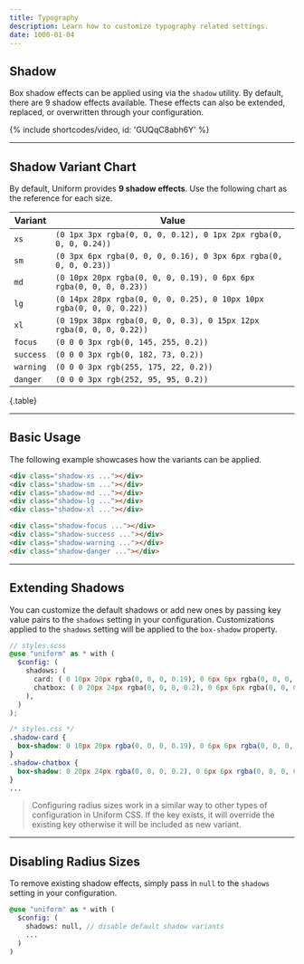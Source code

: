 ```yaml
---
title: Typography
description: Learn how to customize typography related settings.
date: 1000-01-04
---
```


## Shadow

Box shadow effects can be applied using via the `shadow` utility. By default, there are 9 shadow effects available. These effects can also be extended, replaced, or overwritten through your configuration.

{% include shortcodes/video, id: 'GUQqC8abh6Y' %}

---

## Shadow Variant Chart

By default, Uniform provides **9 shadow effects**. Use the following chart as the reference for each size.

| Variant | Value |
| - | - |
| `xs` | `(0 1px 3px rgba(0, 0, 0, 0.12), 0 1px 2px rgba(0, 0, 0, 0.24))` |
| `sm` | `(0 3px 6px rgba(0, 0, 0, 0.16), 0 3px 6px rgba(0, 0, 0, 0.23))` |
| `md` | `(0 10px 20px rgba(0, 0, 0, 0.19), 0 6px 6px rgba(0, 0, 0, 0.23))` |
| `lg` | `(0 14px 28px rgba(0, 0, 0, 0.25), 0 10px 10px rgba(0, 0, 0, 0.22))` |
| `xl` | `(0 19px 38px rgba(0, 0, 0, 0.3), 0 15px 12px rgba(0, 0, 0, 0.22))` |
| `focus` | `(0 0 0 3px rgb(0, 145, 255, 0.2))` |
| `success` | `(0 0 0 3px rgb(0, 182, 73, 0.2))` |
| `warning` | `(0 0 0 3px rgb(255, 175, 22, 0.2))` |
| `danger` | `(0 0 0 3px rgb(252, 95, 95, 0.2))` |

{.table}

---

## Basic Usage

The following example showcases how the variants can be applied.

<div class="bg-silver-200 p-20 h-200px radius-md">
  <div class="grid grid-cols-5 gap-18">
    <div class="shadow-xs ratio-square bg-white">
    </div>
    <div class="shadow-sm ratio-square bg-white">
    </div>
    <div class="shadow-md ratio-square bg-white">
    </div>
    <div class="shadow-lg ratio-square bg-white">
    </div>
    <div class="shadow-xl ratio-square bg-white">
    </div>
    <div class="shadow-focus ratio-square bg-white">
    </div>
    <div class="shadow-success ratio-square bg-white">
    </div>
    <div class="shadow-warning ratio-square bg-white">
    </div>
    <div class="shadow-danger ratio-square bg-white">
    </div>
  </div>
</div>

```html
<div class="shadow-xs ..."></div>
<div class="shadow-sm ..."></div>
<div class="shadow-md ..."></div>
<div class="shadow-lg ..."></div>
<div class="shadow-xl ..."></div>

<div class="shadow-focus ..."></div>
<div class="shadow-success ..."></div>
<div class="shadow-warning ..."></div>
<div class="shadow-danger ..."></div>
```

---

## Extending Shadows

You can customize the default shadows or add new ones by passing key value pairs to the `shadows` setting in your configuration. Customizations applied to the `shadows` setting will be applied to the `box-shadow` property.

```scss
// styles.scss
@use "uniform" as * with (
  $config: (
    shadows: (
      card: ( 0 10px 20px rgba(0, 0, 0, 0.19), 0 6px 6px rgba(0, 0, 0, 0.23) ),
      chatbox: ( 0 20px 24px rgba(0, 0, 0, 0.2), 0 6px 6px rgba(0, 0, 0, 0.25) ),
    ),
  )
);
```

```css
/* styles.css */
.shadow-card {
  box-shadow: 0 10px 20px rgba(0, 0, 0, 0.19), 0 6px 6px rgba(0, 0, 0, 0.23);
}
.shadow-chatbox {
  box-shadow: 0 20px 24px rgba(0, 0, 0, 0.2), 0 6px 6px rgba(0, 0, 0, 0.25);
}
...
```

> Configuring radius sizes work in a similar way to other types of configuration in Uniform CSS. If the key exists, it will override the existing key otherwise it will be included as new variant.

---

## Disabling Radius Sizes

To remove existing shadow effects, simply pass in `null` to the `shadows` setting in your configuration.

```scss
@use "uniform" as * with (
  $config: (
    shadows: null, // disable default shadow variants
    ...
  )
)
```